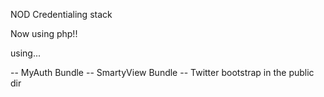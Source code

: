 NOD Credentialing stack

Now using php!!

using...

-- MyAuth Bundle
-- SmartyView Bundle
-- Twitter bootstrap in the public dir

